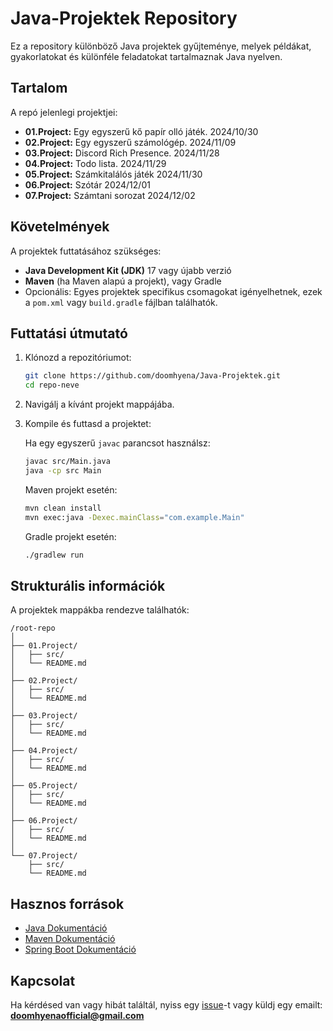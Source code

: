 # Java-Projektek Repository

Ez a repository különböző Java projektek gyűjteménye, melyek példákat, gyakorlatokat és különféle feladatokat tartalmaznak Java nyelven.
## Tartalom

A repó jelenlegi projektjei:
- **01.Project:** Egy egyszerű kő papír olló játék. 2024/10/30
- **02.Project:** Egy egyszerű számológép. 2024/11/09
- **03.Project:** Discord Rich Presence. 2024/11/28
- **04.Project:** Todo lista. 2024/11/29
- **05.Project:** Számkitalálós játék 2024/11/30
- **06.Project:** Szótár 2024/12/01
- **07.Project:** Számtani sorozat 2024/12/02

## Követelmények

A projektek futtatásához szükséges:
- **Java Development Kit (JDK)** 17 vagy újabb verzió
- **Maven** (ha Maven alapú a projekt), vagy Gradle
- Opcionális: Egyes projektek specifikus csomagokat igényelhetnek, ezek a `pom.xml` vagy `build.gradle` fájlban találhatók.

## Futtatási útmutató

1. Klónozd a repozitóriumot:
   ```bash
   git clone https://github.com/doomhyena/Java-Projektek.git
   cd repo-neve
   ```
2. Navigálj a kívánt projekt mappájába.
3. Kompile és futtasd a projektet:

   Ha egy egyszerű `javac` parancsot használsz:
   ```bash
   javac src/Main.java
   java -cp src Main
   ```

   Maven projekt esetén:
   ```bash
   mvn clean install
   mvn exec:java -Dexec.mainClass="com.example.Main"
   ```

   Gradle projekt esetén:
   ```bash
   ./gradlew run
   ```

## Strukturális információk

A projektek mappákba rendezve találhatók:
```
/root-repo
│
├── 01.Project/
│   ├── src/
│   └── README.md
│
├── 02.Project/
│   ├── src/
│   └── README.md
│
├── 03.Project/
│   ├── src/
│   └── README.md
│
├── 04.Project/
│   ├── src/
│   └── README.md
│
├── 05.Project/
│   ├── src/
│   └── README.md
│
├── 06.Project/
│   ├── src/
│   └── README.md
│
└── 07.Project/
    ├── src/
    └── README.md
```

## Hasznos források

- [Java Dokumentáció](https://docs.oracle.com/en/java/)
- [Maven Dokumentáció](https://maven.apache.org/guides/)
- [Spring Boot Dokumentáció](https://spring.io/projects/spring-boot)

## Kapcsolat

Ha kérdésed van vagy hibát találtál, nyiss egy [issue](https://github.com/doomhyena/java-projektek/issues)-t vagy küldj egy emailt: **doomhyenaofficial@gmail.com**
